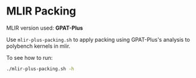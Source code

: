 # MLIR Packing

MLIR version used: **GPAT-Plus**

Use `mlir-plus-packing.sh` to apply packing using GPAT-Plus's analysis to polybench kernels in mlir.

To see how to run:

```sh
./mlir-plus-packing.sh -h
```

